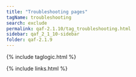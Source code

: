 ```yaml
---
title: "Troubleshooting pages"
tagName: troubleshooting
search: exclude
permalink: qaf-2.1.10/tag_troubleshooting.html
sidebar: qaf_2_1_10-sidebar
folder: qaf-2.1.9
---
```

{% include taglogic.html %}

{% include links.html %}
